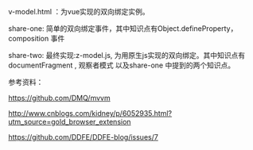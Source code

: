 
v-model.html ：为vue实现的双向绑定实例。

share-one:
简单的双向绑定事件，其中知识点有Object.defineProperty，composition 事件

share-two:
最终实现:z-model.js, 为用原生js实现的双向绑定。其中知识点有 documentFragment , 观察者模式 以及share-one 中提到的两个知识点。


参考资料：

https://github.com/DMQ/mvvm

http://www.cnblogs.com/kidney/p/6052935.html?utm_source=gold_browser_extension

https://github.com/DDFE/DDFE-blog/issues/7